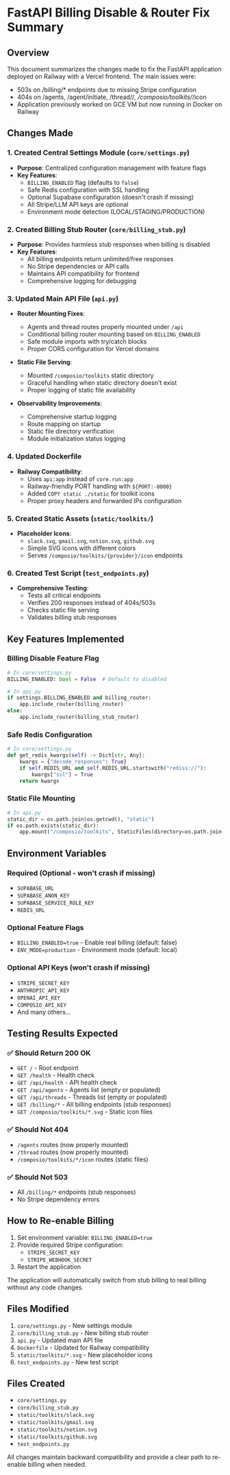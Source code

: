 # FastAPI Billing Disable & Router Fix Summary

## Overview
This document summarizes the changes made to fix the FastAPI application deployed on Railway with a Vercel frontend. The main issues were:
- 503s on /billing/* endpoints due to missing Stripe configuration
- 404s on /agents, /agent/initiate, /thread/<id>/*, /composio/toolkits/*/icon
- Application previously worked on GCE VM but now running in Docker on Railway

## Changes Made

### 1. Created Central Settings Module (`core/settings.py`)
- **Purpose**: Centralized configuration management with feature flags
- **Key Features**:
  - `BILLING_ENABLED` flag (defaults to `false`)
  - Safe Redis configuration with SSL handling
  - Optional Supabase configuration (doesn't crash if missing)
  - All Stripe/LLM API keys are optional
  - Environment mode detection (LOCAL/STAGING/PRODUCTION)

### 2. Created Billing Stub Router (`core/billing_stub.py`)
- **Purpose**: Provides harmless stub responses when billing is disabled
- **Key Features**:
  - All billing endpoints return unlimited/free responses
  - No Stripe dependencies or API calls
  - Maintains API compatibility for frontend
  - Comprehensive logging for debugging

### 3. Updated Main API File (`api.py`)
- **Router Mounting Fixes**:
  - Agents and thread routes properly mounted under `/api`
  - Conditional billing router mounting based on `BILLING_ENABLED`
  - Safe module imports with try/catch blocks
  - Proper CORS configuration for Vercel domains

- **Static File Serving**:
  - Mounted `/composio/toolkits` static directory
  - Graceful handling when static directory doesn't exist
  - Proper logging of static file availability

- **Observability Improvements**:
  - Comprehensive startup logging
  - Route mapping on startup
  - Static file directory verification
  - Module initialization status logging

### 4. Updated Dockerfile
- **Railway Compatibility**:
  - Uses `api:app` instead of `core.run:app`
  - Railway-friendly PORT handling with `${PORT:-8000}`
  - Added `COPY static ./static` for toolkit icons
  - Proper proxy headers and forwarded IPs configuration

### 5. Created Static Assets (`static/toolkits/`)
- **Placeholder Icons**:
  - `slack.svg`, `gmail.svg`, `notion.svg`, `github.svg`
  - Simple SVG icons with different colors
  - Serves `/composio/toolkits/{provider}/icon` endpoints

### 6. Created Test Script (`test_endpoints.py`)
- **Comprehensive Testing**:
  - Tests all critical endpoints
  - Verifies 200 responses instead of 404s/503s
  - Checks static file serving
  - Validates billing stub responses

## Key Features Implemented

### Billing Disable Feature Flag
```python
# In core/settings.py
BILLING_ENABLED: bool = False  # Default to disabled

# In api.py
if settings.BILLING_ENABLED and billing_router:
    app.include_router(billing_router)
else:
    app.include_router(billing_stub_router)
```

### Safe Redis Configuration
```python
# In core/settings.py
def get_redis_kwargs(self) -> Dict[str, Any]:
    kwargs = {"decode_responses": True}
    if self.REDIS_URL and self.REDIS_URL.startswith("rediss://"):
        kwargs["ssl"] = True
    return kwargs
```

### Static File Mounting
```python
# In api.py
static_dir = os.path.join(os.getcwd(), "static")
if os.path.exists(static_dir):
    app.mount("/composio/toolkits", StaticFiles(directory=os.path.join(static_dir, "toolkits")), name="toolkits")
```

## Environment Variables

### Required (Optional - won't crash if missing)
- `SUPABASE_URL`
- `SUPABASE_ANON_KEY`
- `SUPABASE_SERVICE_ROLE_KEY`
- `REDIS_URL`

### Optional Feature Flags
- `BILLING_ENABLED=true` - Enable real billing (default: false)
- `ENV_MODE=production` - Environment mode (default: local)

### Optional API Keys (won't crash if missing)
- `STRIPE_SECRET_KEY`
- `ANTHROPIC_API_KEY`
- `OPENAI_API_KEY`
- `COMPOSIO_API_KEY`
- And many others...

## Testing Results Expected

### ✅ Should Return 200 OK
- `GET /` - Root endpoint
- `GET /health` - Health check
- `GET /api/health` - API health check
- `GET /api/agents` - Agents list (empty or populated)
- `GET /api/threads` - Threads list (empty or populated)
- `GET /billing/*` - All billing endpoints (stub responses)
- `GET /composio/toolkits/*.svg` - Static icon files

### ✅ Should Not 404
- `/agents` routes (now properly mounted)
- `/thread` routes (now properly mounted)
- `/composio/toolkits/*/icon` routes (static files)

### ✅ Should Not 503
- All `/billing/*` endpoints (stub responses)
- No Stripe dependency errors

## How to Re-enable Billing

1. Set environment variable: `BILLING_ENABLED=true`
2. Provide required Stripe configuration:
   - `STRIPE_SECRET_KEY`
   - `STRIPE_WEBHOOK_SECRET`
3. Restart the application

The application will automatically switch from stub billing to real billing without any code changes.

## Files Modified

1. `core/settings.py` - New settings module
2. `core/billing_stub.py` - New billing stub router
3. `api.py` - Updated main API file
4. `Dockerfile` - Updated for Railway compatibility
5. `static/toolkits/*.svg` - New placeholder icons
6. `test_endpoints.py` - New test script

## Files Created

- `core/settings.py`
- `core/billing_stub.py`
- `static/toolkits/slack.svg`
- `static/toolkits/gmail.svg`
- `static/toolkits/notion.svg`
- `static/toolkits/github.svg`
- `test_endpoints.py`

All changes maintain backward compatibility and provide a clear path to re-enable billing when needed.
